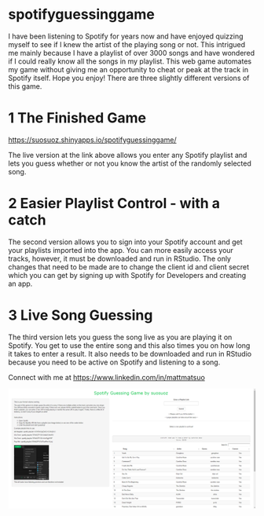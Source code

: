 # spotifyguessinggame

I have been listening to Spotify for years now and have enjoyed quizzing myself to see if I knew the artist of the playing song or not. This intrigued me mainly because I have a playlist of over 3000 songs and have wondered if I could really know all the songs in my playlist. This web game automates my game without giving me an opportunity to cheat or peak at the track in Spotify itself. Hope you enjoy! There are three slightly different versions of this game.

# 1 The Finished Game
https://suosuoz.shinyapps.io/spotifyguessinggame/

The live version at the link above allows you enter any Spotify playlist and lets you guess whether or not you know the artist of the randomly selected song. 

# 2 Easier Playlist Control - with a catch

The second version allows you to sign into your Spotify account and get your playlists imported into the app. You can more easily access your tracks, however, it must be downloaded and run in RStudio. The only changes that need to be made are to change the client id and client secret which you can get by signing up with Spotify for Developers and creating an app.

# 3 Live Song Guessing

The third version lets you guess the song live as you are playing it on Spotify. You get to use the entire song and this also times you on how long it takes to enter a result. It also needs to be downloaded and run in RStudio because you need to be active on Spotify and listening to a song.

Connect with me at https://www.linkedin.com/in/mattmatsuo

![](images/chrome_2020-03-06_16-10-16.png)
